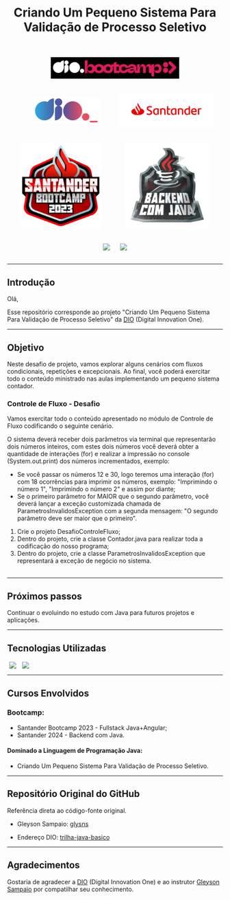 <div align="center">
    <h1>Criando Um Pequeno Sistema Para Validação de Processo Seletivo</h1>
</div>
<br><br>

<div align="center"> 
    <img align="center" src="assets\images\bootcamp-dio.png" width="300" height="" hspace="10"/>
</div> 
<br><br>

<div align="center">
    <img align="center" src="assets\images\dio-logo.png" width="" height="60" hspace="40"/>
    <img align="center" src="assets\images\santander-logo.png" width="" height="80" hspace=""/>
</div>
<br><br>

<div align="center">
    <img align="center" src="assets\images\bootcamp-santander-2023.png" width="" height="200" hspace="25"/>
    <img align="center" src="assets\images\bootcamp-logo-2024.png" width="" height="200" hspace="25"/>
</div>
<br><br>


<div align="center">
    <img align="center" src="https://cdn.jsdelivr.net/gh/devicons/devicon@latest/icons/java/java-original.svg" width="" height="50" hspace="10"/>  
    <img align="center" src="https://cdn.jsdelivr.net/gh/devicons/devicon/icons/git/git-original.svg" width="" height="40" hspace="10"/>
</div>
<br>
<hr>


## Introdução
Olá,

Esse repositório corresponde ao projeto "Criando Um Pequeno Sistema Para Validação de Processo Seletivo" da [DIO](https://www.dio.me/) (Digital Innovation One).
<hr>

## Objetivo

Neste desafio de projeto, vamos explorar alguns cenários com fluxos condicionais, repetições e excepcionais. Ao final, você poderá exercitar todo o conteúdo ministrado nas aulas implementando um pequeno sistema contador.

### Controle de Fluxo - Desafio

Vamos exercitar todo o conteúdo apresentado no módulo de Controle de Fluxo codificando o seguinte cenário.

O sistema deverá receber dois parâmetros via terminal que representarão dois números inteiros, com estes dois números você deverá obter a quantidade de interações (for) e realizar a impressão no console (System.out.print) dos números incrementados, exemplo:

- Se você passar os números 12 e 30, logo teremos uma interação (for) com 18 ocorrências para imprimir os números, exemplo: "Imprimindo o número 1", "Imprimindo o número 2" e assim por diante;
- Se o primeiro parâmetro for MAIOR que o segundo parâmetro, você deverá lançar a exceção customizada chamada de ParametrosInvalidosException com a segunda mensagem: "O segundo parâmetro deve ser maior que o primeiro".

1. Crie o projeto DesafioControleFluxo;
2. Dentro do projeto, crie a classe Contador.java para realizar toda a codificação do nosso programa;
3. Dentro do projeto, crie a classe ParametrosInvalidosException que representará a exceção de negócio no sistema.
<br><br>
<hr>

## Próximos passos

Continuar o evoluindo no estudo com Java para futuros projetos e aplicações. 
<hr>

## Tecnologias Utilizadas

<div>
    <img align=center src="https://cdn.jsdelivr.net/gh/devicons/devicon/icons/java/java-original.svg" width="" height="60" hspace="5"/>
    <img align=center src="https://cdn.jsdelivr.net/gh/devicons/devicon/icons/git/git-original.svg" width="" height="50" hspace="5"/>
</div>
<hr>       

## Cursos Envolvidos
### Bootcamp:
- Santander Bootcamp 2023 - Fullstack Java+Angular;
- Santander 2024 - Backend com Java.

#### **Dominado a Linguagem de Programação Java:**
- Criando Um Pequeno Sistema Para Validação de Processo Seletivo.
<hr>

## Repositório Original do GitHub

Referência direta ao código-fonte original.

- Gleyson Sampaio: [glysns](https://github.com/glysns)

- Endereço DIO: [trilha-java-basico](https://github.com/digitalinnovationone/trilha-java-basico)
<hr>

## Agradecimentos
Gostaria de agradecer a [DIO](https://www.dio.me/) (Digital Innovation One) e ao instrutor [Gleyson Sampaio](https://github.com/glysns) por compatilhar seu conhecimento.
